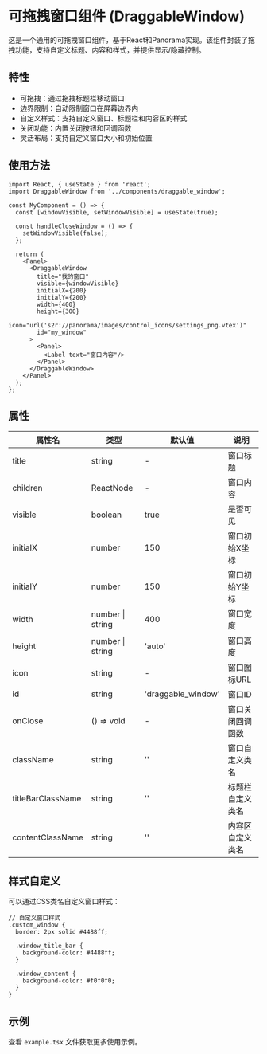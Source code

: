 # 可拖拽窗口组件 (DraggableWindow)

这是一个通用的可拖拽窗口组件，基于React和Panorama实现。该组件封装了拖拽功能，支持自定义标题、内容和样式，并提供显示/隐藏控制。

## 特性

- 可拖拽：通过拖拽标题栏移动窗口
- 边界限制：自动限制窗口在屏幕边界内
- 自定义样式：支持自定义窗口、标题栏和内容区的样式
- 关闭功能：内置关闭按钮和回调函数
- 灵活布局：支持自定义窗口大小和初始位置

## 使用方法

```tsx
import React, { useState } from 'react';
import DraggableWindow from '../components/draggable_window';

const MyComponent = () => {
  const [windowVisible, setWindowVisible] = useState(true);

  const handleCloseWindow = () => {
    setWindowVisible(false);
  };

  return (
    <Panel>
      <DraggableWindow
        title="我的窗口"
        visible={windowVisible}
        initialX={200}
        initialY={200}
        width={400}
        height={300}
        icon="url('s2r://panorama/images/control_icons/settings_png.vtex')"
        id="my_window"
      >
        <Panel>
          <Label text="窗口内容"/>
        </Panel>
      </DraggableWindow>
    </Panel>
  );
};
```

## 属性

| 属性名               | 类型               | 默认值                | 说明       |
|-------------------|------------------|--------------------|----------|
| title             | string           | -                  | 窗口标题     |
| children          | ReactNode        | -                  | 窗口内容     |
| visible           | boolean          | true               | 是否可见     |
| initialX          | number           | 150                | 窗口初始X坐标  |
| initialY          | number           | 150                | 窗口初始Y坐标  |
| width             | number \| string | 400                | 窗口宽度     |
| height            | number \| string | 'auto'             | 窗口高度     |
| icon              | string           | -                  | 窗口图标URL  |
| id                | string           | 'draggable_window' | 窗口ID     |
| onClose           | () => void       | -                  | 窗口关闭回调函数 |
| className         | string           | ''                 | 窗口自定义类名  |
| titleBarClassName | string           | ''                 | 标题栏自定义类名 |
| contentClassName  | string           | ''                 | 内容区自定义类名 |

## 样式自定义

可以通过CSS类名自定义窗口样式：

```less
// 自定义窗口样式
.custom_window {
  border: 2px solid #4488ff;

  .window_title_bar {
    background-color: #4488ff;
  }

  .window_content {
    background-color: #f0f0f0;
  }
}
```

## 示例

查看 `example.tsx` 文件获取更多使用示例。